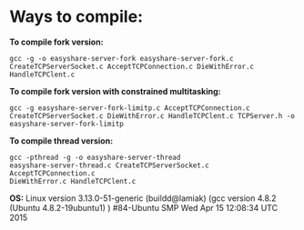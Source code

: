 <h1>Ways to compile:</h1>

<b>To compile fork version:</b>

<code>gcc -g -o easyshare-server-fork easyshare-server-fork.c CreateTCPServerSocket.c AcceptTCPConnection.c DieWithError.c HandleTCPClent.c </code>

<b>To compile fork version with constrained multitasking:</b>

<code>gcc -g easyshare-server-fork-limitp.c AcceptTCPConnection.c CreateTCPServerSocket.c DieWithError.c HandleTCPClent.c TCPServer.h -o easyshare-server-fork-limitp</code>

<b>To compile thread version:</b>

<code>gcc -pthread -g -o easyshare-server-thread easyshare-server-thread.c CreateTCPServerSocket.c AcceptTCPConnection.c DieWithError.c HandleTCPClent.c</code>

<b>OS:</b>
Linux version 3.13.0-51-generic (buildd@lamiak) 
(gcc version 4.8.2 (Ubuntu 4.8.2-19ubuntu1) ) #84-Ubuntu SMP Wed Apr 15 12:08:34 UTC 2015


